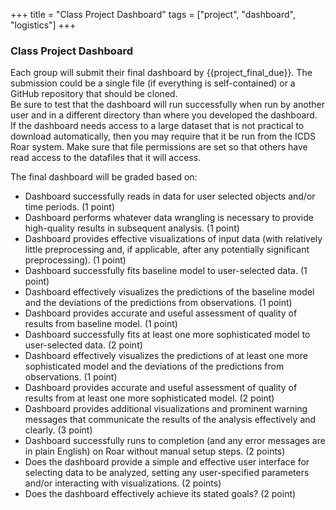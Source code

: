 +++
title = "Class Project Dashboard"
tags = ["project", "dashboard", "logistics"]
+++

### Class Project Dashboard

Each group will submit their final dashboard by {{project_final_due}}.
The submission could be a single file (if everything is self-contained) or a GitHub repository that should be cloned.  
Be sure to test that the dashboard will run successfully when run by another user and in a different directory than where you developed the dashboard.   
If the dashboard needs access to a large dataset that is not practical to download automatically, then you may require that it be run from the ICDS Roar system.  Make sure that file permissions are set so that others have read access to the datafiles that it will access.


The final dashboard will be graded based on:
- Dashboard successfully reads in data for user selected objects and/or time periods.  (1 point)
- Dashboard performs whatever data wrangling is necessary to provide high-quality results in subsequent analysis. (1 point)   
- Dashboard provides effective visualizations of input data (with relatively little preprocessing and, if applicable, after any potentially significant preprocessing).  (1 point)
- Dashboard successfully fits baseline model to user-selected data.  (1 point)
- Dashboard effectively visualizes the predictions of the baseline model and the deviations of the predictions from observations. (1 point)  
- Dashboard provides accurate and useful assessment of quality of results from baseline model.  (1 point)
- Dashboard successfully fits at least one more sophisticated model to user-selected data. (2 point)
- Dashboard effectively visualizes the predictions of at least one more sophisticated model and the deviations of the predictions from observations.  (1 point)  
- Dashboard provides accurate and useful assessment of quality of results from at least one more sophisticated model. (2  point)  
- Dashboard provides additional visualizations and prominent warning messages that communicate the results of the analysis effectively and clearly.  (3 point)
- Dashboard successfully runs to completion (and any error messages are in plain English) on Roar without manual setup steps. (2 points)
- Does the dashboard provide a simple and effective user interface for selecting data to be analyzed, setting any user-specified parameters and/or interacting with visualizations.  (2 points)  
- Does the dashboard effectively achieve its stated goals?  (2 point)
